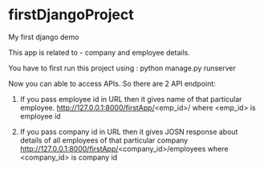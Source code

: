 # firstDjangoProject
My first django demo

This app is related to - company and employee details.

You have to first run this project using : 
    python manage.py runserver
    
    
Now you can able to access APIs. So there are 2 API endpoint:

1. If you pass employee id in URL then it gives name of that particular employee.
    http://127.0.0.1:8000/firstApp/<emp_id>/
    where <emp_id> is employee id
    
2. If you pass company id in URL then it gives JOSN response about details of all employees of that particular company
    http://127.0.0.1:8000/firstApp/<company_id>/employees
    where <company_id> is company id
    
 

